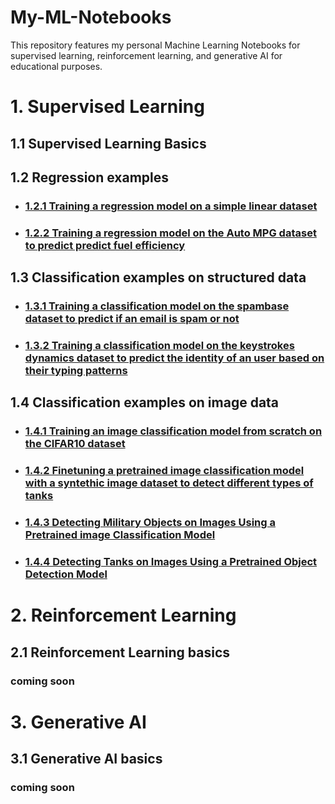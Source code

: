 # My-ML-Notebooks
This repository features my personal Machine Learning Notebooks for supervised learning, reinforcement learning, and generative AI for educational purposes. 

# 1. Supervised Learning

## 1.1 Supervised Learning Basics

## 1.2 Regression examples
* ### [1.2.1 Training a regression model on a simple linear dataset](https://github.com/UgurUysal86/My-ML-Notebooks/tree/main/regression-example-1)
* ### [1.2.2 Training a regression model on the Auto MPG dataset to predict predict fuel efficiency](https://github.com/UgurUysal86/My-ML-Notebooks/tree/main/regression-example-2)

## 1.3 Classification examples on structured data
* ### [1.3.1 Training a classification model on the spambase dataset to predict if an email is spam or not](https://github.com/UgurUysal86/)
* ### [1.3.2 Training a classification model on the keystrokes dynamics dataset to predict the identity of an user based on their typing patterns](https://github.com/UgurUysal86/)

## 1.4 Classification examples on image data
* ### [1.4.1 Training an image classification model from scratch on the CIFAR10 dataset](https://github.com/UgurUysal86/)
* ### [1.4.2 Finetuning a pretrained image classification model with a syntethic image dataset to detect different types of tanks](https://github.com/UgurUysal86/)
* ### [1.4.3 Detecting Military Objects on Images Using a Pretrained image Classification Model](https://github.com/UgurUysal86/)
* ### [1.4.4 Detecting Tanks on Images Using a Pretrained Object Detection Model](https://github.com/UgurUysal86/)


# 2. Reinforcement Learning
## 2.1 Reinforcement Learning basics
### coming soon


# 3. Generative AI
## 3.1 Generative AI basics
### coming soon
